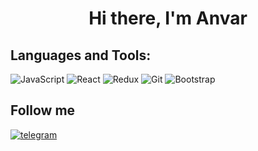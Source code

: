 <h1 align="center">Hi there, I'm Anvar </h1>
<h2>Languages and Tools:</h2>
<div display="flex">
  <img src="https://camo.githubusercontent.com/01a47d16f46c9a251acf847c5c746bb9af8e11111e96e18c3e47ca8d6b506770/68747470733a2f2f696d672e736869656c64732e696f2f62616467652f2d4a6176615363726970742d3039303930393f7374796c653d666f722d7468652d6261646765266c6f676f3d4a617661536372697074266c6f676f436f6c6f723d453944353444" alt="JavaScript"/>
  <img src="https://camo.githubusercontent.com/e3a3b859466fcd2d762d63405f19fb3afec8fa1867318c6593b4368f21a4c869/68747470733a2f2f696d672e736869656c64732e696f2f62616467652f2d52454143542d3039303930393f7374796c653d666f722d7468652d6261646765266c6f676f3d5265616374266c6f676f436f6c6f723d626c7565" alt="React">
  <img src="https://camo.githubusercontent.com/fbbdd78296f87cd8ed1d43072d8defefb7414d14ceec1e7a9dbbe29da7974e80/68747470733a2f2f696d672e736869656c64732e696f2f62616467652f2d52454455582d3039303930393f7374796c653d666f722d7468652d6261646765266c6f676f3d5265647578266c6f676f436f6c6f723d376331393936" alt="Redux">
  <img src="https://camo.githubusercontent.com/37c52fe950ef755bac499440dae172a1082b26139dffa37d7e7c50fa9250222b/68747470733a2f2f696d672e736869656c64732e696f2f62616467652f2d4769742d3039303930393f7374796c653d666f722d7468652d6261646765266c6f676f3d476974266c6f676f436f6c6f72" alt="Git">
  <img src="https://camo.githubusercontent.com/47e0ac77536d2d465efaf674624e63b5a5ce50cace435cc77efe732a951ed9cd/68747470733a2f2f696d672e736869656c64732e696f2f62616467652f2d426f6f7473747261702d3039303930393f7374796c653d666f722d7468652d6261646765266c6f676f3d426f6f747374726170266c6f676f436f6c6f72" alt="Bootstrap">
</div>

<h2>Follow me</h2>
<div display="flex">
  <a href="https://t.me/AlexBae">
    <img src="https://camo.githubusercontent.com/ef7d2872e5a114cea8da567c3333a6b59a46cdb9da71338fbf43bc308dc82994/68747470733a2f2f696d672e736869656c64732e696f2f62616467652f2d54656c656772616d2d3039303930393f7374796c653d666f722d7468652d6261646765266c6f676f3d74656c656772616d266c6f676f436f6c6f723d323741304439" alt="telegram">
  </a>
 </div>
